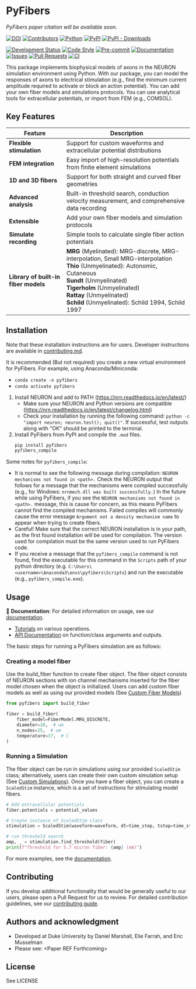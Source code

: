 # PyFibers
*PyFibers paper citation will be available soon.*


[![DOI](https://zenodo.org/badge/1010198505.svg)](https://doi.org/10.5281/zenodo.17068760)
[![Contributors](https://img.shields.io/github/contributors/wmglab-duke/pyfibers.svg)](https://github.com/wmglab-duke/pyfibers/graphs/contributors)
[![Python](https://img.shields.io/badge/python-3.10%20%7C%203.11%20%7C%203.12-blue.svg)](https://www.python.org/downloads/)
[![PyPI](https://img.shields.io/pypi/v/pyfibers.svg)](https://pypi.org/project/pyfibers/)
[![PyPI - Downloads](https://img.shields.io/pypi/dm/pyfibers.svg)](https://pypi.org/project/pyfibers/)
<!-- [![PyPI - License](https://img.shields.io/pypi/l/pyfibers.svg)](https://pypi.org/project/pyfibers/) -->
[![Development Status](https://img.shields.io/badge/development%20status-beta-yellow.svg)](https://pypi.org/classifiers/)
[![Code Style](https://img.shields.io/badge/code%20style-black-000000.svg)](https://github.com/psf/black)
[![Pre-commit](https://img.shields.io/badge/pre--commit-enabled-brightgreen?logo=pre-commit&logoColor=white)](https://pre-commit.com/)
[![Documentation](https://img.shields.io/badge/docs-github%20pages-blue.svg)](https://wmglab-duke.github.io/pyfibers/)
[![Issues](https://img.shields.io/github/issues/wmglab-duke/pyfibers.svg)](https://github.com/wmglab-duke/pyfibers/issues)
[![Pull Requests](https://img.shields.io/github/issues-pr/wmglab-duke/pyfibers.svg)](https://github.com/wmglab-duke/pyfibers/pulls)
[![CI](https://github.com/wmglab-duke/pyfibers/workflows/CI/badge.svg)](https://github.com/wmglab-duke/pyfibers/actions)

This package implements biophysical models of axons in the NEURON simulation environment using Python. With our package, you can model the responses of axons to electrical stimulation (e.g., find the minimum current amplitude required to activate or block an action potential). You can add your own fiber models and simulations protocols. You can use analytical tools for extracellular potentials, or import from FEM (e.g., COMSOL).
## Key Features

| Feature | Description |
|---------|-------------|
| **Flexible stimulation** | Support for custom waveforms and extracellular potential distributions |
| **FEM integration** | Easy import of high-resolution potentials from finite element simulations |
| **1D and 3D fibers** | Support for both straight and curved fiber geometries |
| **Advanced analysis** | Built-in threshold search, conduction velocity measurement, and comprehensive data recording |
| **Extensible** | Add your own fiber models and simulation protocols |
| **Simulate recording** | Simple tools to calculate single fiber action potentials |
| **Library of built-in fiber models** | **MRG** (Myelinated): MRG-discrete, MRG-interpolation, Small MRG-interpolation<br>**Thio** (Unmyelinated): Autonomic, Cutaneous<br>**Sundt** (Unmyelinated)<br>**Tigerholm** (Unmyelinated)<br>**Rattay** (Unmyelinated)<br>**Schild** (Unmyelinated): Schild 1994, Schild 1997 |

## Installation

Note that these installation instructions are for users. Developer instructions are available in [contributing.md](https://github.com/wmglab-duke/pyfibers/blob/main/contributing.md).

It is recommended (But not required) you create a new virtual environment for PyFibers. For example, using Anaconda/Miniconda:
  - `conda create -n pyfibers`
  - `conda activate pyfibers`
1. Install NEURON and add to PATH (https://nrn.readthedocs.io/en/latest/)
   - Make sure your NEURON and Python versions are compatible (https://nrn.readthedocs.io/en/latest/changelog.html)
   - Check your installation by running the following command: `python -c "import neuron; neuron.test(); quit()"`. If successful, test outputs along with "OK" should be printed to the terminal.
2. Install PyFibers from PyPI and compile the `.mod` files.
   ```bash
   pip install pyfibers
   pyfibers_compile
   ```

Some notes for `pyfibers_compile`:
- It is normal to see the following message during compilation: `NEURON mechanisms not found in <path>.` Check the NEURON output that follows for a message that the mechanisms were compiled successfully (e.g., for Windows: `nrnmech.dll was built successfully.`) In the future while using PyFibers, if you see the `NEURON mechanisms not found in <path>.` message, this is cause for concern, as this means PyFibers cannot find the compiled mechanisms. Failed compiles will commonly cause the error message `Argument not a density mechanism name` to appear when trying to create fibers.
- Careful! Make sure that the correct NEURON installation is in your path, as the first found installation will be used for compilation. The version used for compilation must be the same version used to run PyFibers code.
- If you receive a message that the `pyfibers_compile` command is not found, find the executable for this command in the `Scripts` path of your python directory (e.g. `C:\Users\<username>\Anaconda3\envs\pyfibers\Scripts`) and run the executable (e.g., `pyfibers_compile.exe`).


## Usage
📖 **Documentation**: For detailed information on usage, see our [documentation](https://wmglab-duke.github.io/pyfibers/).

- [Tutorials](https://wmglab-duke.github.io/pyfibers/tutorials/index.html) on various operations.
- [API Documentation](https://wmglab-duke.github.io/pyfibers/autodoc/index.html) on function/class arguments and outputs.

The basic steps for running a PyFibers simulation are as follows:
### Creating a model fiber
Use the build_fiber function to create fiber object. The fiber object consists of NEURON sections with ion channel mechanisms inserted for the fiber model chosen when the object is initialized. Users can add custom fiber models as well as using our provided models (See [Custom Fiber Models](https://wmglab-duke.github.io/pyfibers/custom_fiber.html))

```python
from pyfibers import build_fiber

fiber = build_fiber(
    fiber_model=FiberModel.MRG_DISCRETE,
    diameter=10,  # um
    n_nodes=25,  # um
    temperature=37,  # C
)
```
### Running a Simulation
The fiber object can be run in simulations using our provided `ScaledStim` class; alternatively, users can create their own custom simulation setup (See [Custom Simulations](https://wmglab-duke.github.io/pyfibers/custom_stim.html)). Once you have a fiber object, you can create a `ScaledStim` instance, which is a set of instructions for stimulating model fibers.

```python
# Add extracellular potentials
fiber.potentials = potential_values

# Create instance of ScaledStim class
stimulation = ScaledStim(waveform=waveform, dt=time_step, tstop=time_stop)

# run threshold search
amp, _ = stimulation.find_threshold(fiber)
print(f"Threshold for 5.7 micron fiber: {amp} (mA)")
```
For more examples, see the [documentation](https://wmglab-duke.github.io/pyfibers/).

## Contributing
If you develop additional functionality that would be generally useful to our users, please open a Pull Request for us to review. For detailed contribution guidelines, see our [contributing guide](https://github.com/wmglab-duke/pyfibers/blob/main/contributing.md).

## Authors and acknowledgment
   - Developed at Duke University by Daniel Marshall, Elie Farrah, and Eric Musselman
   - Please see: \<Paper REF Forthcoming>

## License
See LICENSE
